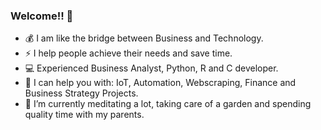
### Welcome!! 👋

- 💰 I am like the bridge between Business and Technology.
- ⚡ I help people achieve their needs and save time.
- 💻 Experienced Business Analyst, Python, R and C developer.
- 🤖 I can help you with: IoT, Automation, Webscraping, Finance and Business Strategy Projects.
- 🌱 I’m currently meditating a lot, taking care of a garden and spending quality time with my parents.

<!--
**Janidai/janidai** is a ✨ _special_ ✨ repository because its `README.md` (this file) appears on your GitHub profile.

Here are some ideas to get you started:

- 🔭 I’m currently working on ...
- 🌱 I’m currently learning ...
- 👯 I’m looking to collaborate on ...
- 🤔 I’m looking for help with ...
- 💬 Ask me about ...
- 📫 How to reach me: ...
- 😄 Pronouns: ...
- ⚡ Fun fact: ...


[![janid's github stats](https://github-readme-stats.vercel.app/api?username=janidai&count_private=true&show_icons=true)](https://github.com/anuraghazra/github-readme-stats)

-->
